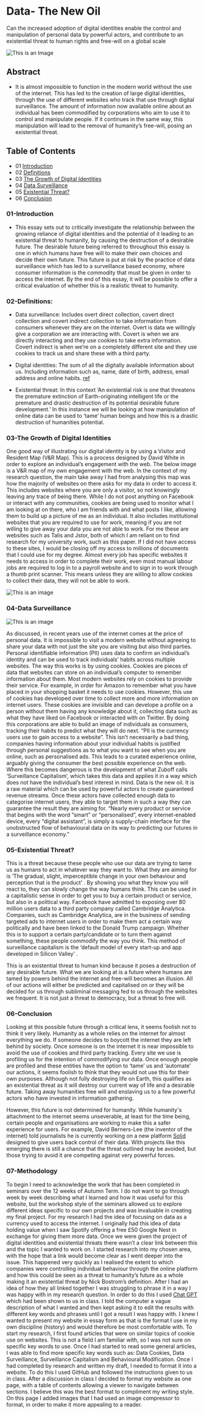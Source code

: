 # Data- The New Oil
Can the increased adoption of digital identities enable the control and manipulation of personal data by powerful actors, and contribute to an existential threat to human rights and free-will on a global scale

![This is an Image](https://github.com/2006695/CS220AU-DP-2022/blob/188c7bb422d59c77173fa91d0be6f544b741ed04/assets/img/Image1.jpg)

## Abstract
- It is almost impossible to function in the modern world without the use of the internet. This has led to the creation of large digital identities, through the use of different websites who track that use through digital surveillance. The amount of information now available online about an individual has been commodified by corporations who aim to use it to control and manipulate people. If it continues in the same way, this manipulation will lead to the removal of humanity’s free-will, posing an existential threat.

## Table of Contents

- 01 [Introduction](#01-Introduction)
- 02 [Definitions](#02-Definitions)
- 03 [The Growth of Digital Identities](#03-The-Growth-of-Digital-Identities)
- 04 [Data Surveillance](#04-Data-Surveillance)
- 05 [Existential Threat?](#05-Existential-Threat)
- 06 [Conclusion](#06-Conclusion)


### 01-Introduction
- This essay sets out to critically investigate the relationship between the growing reliance of digital identities and the potential of it leading to an existential threat to humanity, by causing the destruction of a desirable future. The desirable future being referred to throughout this essay is one in which humans have free will to make their own choices and decide their own future. This future is put at risk by the practice of data surveillance which has led to a surveillance based economy, where consumer information is the commodity that must be given in order to access the internet.  By the end of this essay, it will be possible to offer a critical evaluation of whether this is a realistic threat to humanity. 

### 02-Definitions:

- Data surveillance: Includes overt direct collection, covert direct collection and covert indirect collection to take information from consumers whenever they are on the internet. Overt is data we willingly give a corporation we are interacting with. Covert is when we are directly interacting and they use cookies to take extra information. Covert indirect is when we’re on a completely different site and they use cookies to track us and share these with a third party.

- Digital identities: The sum of all the digitally available information about us. Including information such as, name, date of birth, address, email address and online habits. [ref](https://ieeexplore.ieee.org/abstract/document/1337889) 

- Existential threat: In this context ‘An existential risk is one that threatens the premature extinction of Earth-originating intelligent life or the premature and drastic destruction of its potential desirable future development.’  In this instance we will be looking at how manipulation of online data can be used to ‘tame’ human beings and how this is a drastic destruction of humanities potential.


### 03-The Growth of Digital Identities
One good way of illustrating our digital identity is by using a Visitor and Resident Map (V&R Map). This is a process designed by David White in order to explore an individual’s engagement with the web.  The below image is a V&R map of my own engagement with the web. In the context of my research question, the main take away I had from analysing this map was how the majority of websites on there asks for my data in order to access it. This includes websites where you are only a visitor, so not knowingly leaving any trace of being there. While I do not post anything on Facebook or interact with any communities, cookies are being used to monitor what I am looking at on there, who I am friends with and what posts I like, allowing them to build up a picture of me as an individual. It also includes institutional websites that you are required to use for work, meaning if you are not willing to give away your data you are not able to work. For me these are websites such as Talis and Jstor, both of which I am reliant on to find research for my university work, such as this paper. If I did not have access to these sites, I would be closing off my access to millions of documents that I could use for my degree. Almost every job has specific websites it needs to access in order to complete their work, even most manual labour jobs are required to log in to a payroll website and to sign in to work through a thumb print scanner. This means unless they are willing to allow cookies to collect their data, they will not be able to work. 

![This is an image](https://github.com/2006695/CS220AU-DP-2022/blob/97016cb6aab8bd18088702a70f7e7daed5457eb4/assets/img/Real%20Real%20VR%20map.png)

### 04-Data Surveillance

![This is an image](https://github.com/2006695/CS220AU-DP-2022/blob/f695e8c1a5fca9cd15692e925fc939681d446dbb/assets/img/Image2.png)

As discussed, in recent years use of the internet comes at the price of personal data. It is impossible to visit a modern website without agreeing to share your data with not just the site you are visiting but also third parties. Personal identifiable information (PII) uses data to confirm an individual’s identity and can be used to track individuals’ habits across multiple websites. The way this works is by using cookies. Cookies are pieces of data that websites can store on an individual’s computer to remember information about them. Most modern websites rely on cookies to provide their service. For example, in order for Amazon to remember what you have placed in your shopping basket it needs to use cookies. However, this use of cookies has developed over time to collect more and more information on internet users. These cookies are invisible and can develope a profile on a person without them having any knowledge about it, collecting data such as what they have liked on Facebook or interacted with on Twitter.  By doing this corporations are able to build an image of individuals as consumers, tracking their habits to predict what they will do next. “PII is the currency users use to gain access to a website”.  This isn’t necessarily a bad thing, companies having information about your individual habits is justified through personal suggestions as to what you want to see when you are online, such as personalised ads. This leads to a curated experience online, arguably giving the consumer the best possible experience on the web.
Where this becomes dangerous is the development of what Zuboff calls ‘Surveillance Capitalism’, which takes this data and applies it in a way which does not have the individual’s best interest in mind. Data is the new oil. It is a raw material which can be used by powerful actors to create guaranteed revenue streams. Once these actors have collected enough data to categorise internet users, they able to target them in such a way they can guarantee the result they are aiming for. “Nearly every product or service that begins with the word “smart” or “personalised”, every internet-enabled device, every “digital assistant”, is simply a supply-chain interface for the unobstructed flow of behavioural data on its way to predicting our futures in a surveillance economy.” 

### 05-Existential Threat?
This is a threat because these people who use our data are trying to tame us as humans to act in whatever way they want to. What they are aiming for is ‘The gradual, slight, imperceptible change in your own behaviour and perception that is the product’ . By showing you what they know you will react to, they can slowly change the way humans think. This can be used in a capitalistic sense in order to get you to buy a certain product or service, but also in a political way. Facebook have admitted to exposing over 80 million users data to a third party company called Cambridge Analytica.  Companies, such as Cambridge Analytica, are in the business of sending targeted ads to internet users in order to make them act a certain way politically and have been linked to the Donald Trump campaign.  Whether this is to support a certain party/candidate or to turn them against something, these people commodify the way you think. This method of surveillance capitalism is the ‘default model of every start-up and app developed in Silicon Valley’ .

This is an existential threat to human kind because it poses a destruction of any desirable future. What we are looking at is a future where humans are tamed by powers behind the internet and free-will becomes an illusion. All of our actions will either be predicted and capitalised on or they will be decided for us through subliminal messaging fed to us through the websites we frequent. It is not just a threat to democracy, but a threat to free will.


### 06-Conclusion
Looking at this possible future through a critical lens, it seems foolish not to think it very likely. Humanity as a whole relies on the internet for almost everything we do. If someone decides to boycott the internet they are left behind by society. Once someone is on the internet it is near impossible to avoid the use of cookies and third party tracking. Every site we use is profiling us for the intention of commodifying our data. Once enough people are profiled and these entities have the option to ‘tame’ us and ‘automate’ our actions, it seems foolish to think that they would not use this for their own purposes. Although not fully destroying life on Earth, this qualifies as an existential threat as it will destroy our current way of life and a desirable future. Taking away humanities free will and enslaving us to a few powerful actors who have invested in information gathering.

However, this future is not determined for humanity. While humanity's attachment to the internet seems unseverable, at least for the time being, certain people and organisations are working to make this a safer experience for users. For example, David Berners-Lee (the inventor of the internet) told journalists he is currently working on a new platform [Solid](https://www.vanityfair.com/news/2018/07/the-man-who-created-the-world-wide-web-has-some-regrets) designed to give users back control of their data. With projects like this emerging there is still a chance that the threat outlined may be avoided, but those trying to avoid it are competing against very powerful forces.

### 07-Methodology 
To begin I need to acknowledge the work that has been completed in seminars over the 12 weeks of Autumn Term. I do not want to go through week by week describing what I learned and how it was useful for this website, but the workshop style of the seminars allowed us to explore different ideas specific to our own projects and was invaluable in creating my final project.
For my research I had the idea of focusing on data as a currency used to access the internet. I originally had this idea of data holding value when I saw Spotify offering a free £50 Google Nest in exchange for giving them more data.
Once we were given the project of digital identities and existential threats there wasn’t a clear link between this and the topic I wanted to work on. I started research into my chosen area, with the hope that a link would become clear as I went deeper into the issue. This happened very quickly as I realised the extent to which companies were controlling individual behaviour through the online platform and how this could be seen as a threat to humanity’s future as a whole making it an existential threat by Nick Bostrom’s definition. 
After I had an idea of how they all linked together I was struggling to phrase it in a way I was happy with in my research question. In order to do this I used [Chat GPT](https://chat.openai.com) which had been shown to us in class. I told the computer a vague description of what I wanted and then kept asking it to edit the results with different key words and phrases until I got a result I was happy with. 
I knew I wanted to present my website in essay form as that is the format I use in my own discipline (history) and would therefore be most comfortable with. 
To start my research, I first found articles that were on similar topics of cookie use on websites. This is not a field I am familiar with, so I was not sure on specific key words to use. Once I had started to read some general articles, I was able to find more specific key words such as: Data Cookies, Data Surveillance, Surveillance Capitalism and Behavioural Modification.
Once I had completed by research and written my draft, I needed to format it into a website. To do this I used GitHub and followed the instructions given to us in class. After a discussion in class I decided to format my website as one page, with a table of contents allowing a viewer to navigate between sections. I believe this was the best format to compliment my writing style. On this page I added images that I had used an image compressor to format, in order to make it more appealing to a reader.
